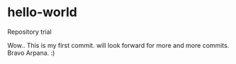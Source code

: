 # hello-world
Repository trial

Wow.. This is my first commit. will look forward for more and more commits.
Bravo Arpana. :)
